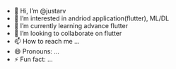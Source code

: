 - 👋 Hi, I’m @justarv
- 👀 I’m interested in andriod application(flutter), ML/DL
- 🌱 I’m currently learning advance flutter
- 💞️ I’m looking to collaborate on flutter
- 📫 How to reach me ...
- 😄 Pronouns: ...
- ⚡ Fun fact: ...

<!---
justarv/justarv is a ✨ special ✨ repository because its `README.md` (this file) appears on your GitHub profile.
You can click the Preview link to take a look at your changes.
--->

